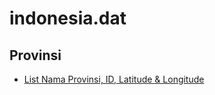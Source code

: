 # indonesia.dat

## Provinsi

- [List Nama Provinsi, ID, Latitude & Longitude](Provinsi_Indonesia.csv)

